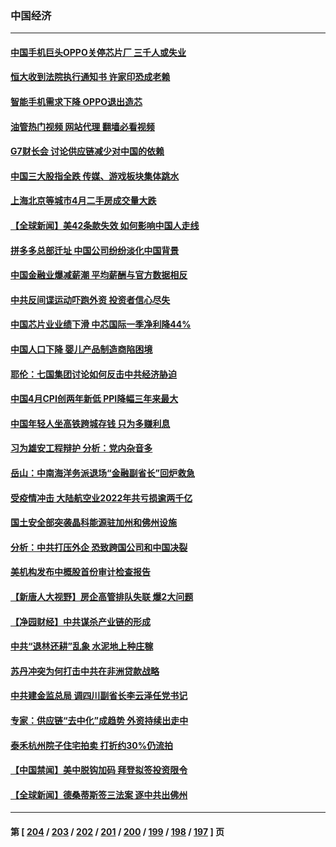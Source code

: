 ### 中国经济
---
#### [中国手机巨头OPPO关停芯片厂 三千人或失业](../../pages/ncid283/n13995142.md?05131645) 
#### [恒大收到法院执行通知书 许家印恐成老赖](../../pages/ncid283/n13995068.md?05131645) 
#### [智能手机需求下降 OPPO退出造芯](../../pages/ncid283/n13994948.md?05131645) 
#### [油管热门视频 网站代理 翻墙必看视频](http://138.2.39.72:81/youtube.html?epic-marker?05131645)
#### [G7财长会 讨论供应链减少对中国的依赖](../../pages/ncid283/n13994903.md?05131645) 
#### [中国三大股指全跌 传媒、游戏板块集体跳水](../../pages/ncid283/n13994759.md?05131645) 
#### [上海北京等城市4月二手房成交量大跌](../../pages/ncid283/n13994655.md?05131645) 
#### [【全球新闻】美42条款失效 如何影响中国人走线](../../pages/ncid283/n13994699.md?05131645) 
#### [拼多多总部迁址 中国公司纷纷淡化中国背景](../../pages/ncid283/n13994366.md?05131645) 
#### [中国金融业爆减薪潮 平均薪酬与官方数据相反](../../pages/ncid283/n13994415.md?05131645) 
#### [中共反间谍运动吓跑外资 投资者信心尽失](../../pages/ncid283/n13994515.md?05131645) 
#### [中国芯片业业绩下滑 中芯国际一季净利降44%](../../pages/ncid283/n13994292.md?05131645) 
#### [中国人口下降 婴儿产品制造商陷困境](../../pages/ncid283/n13994277.md?05131645) 
#### [耶伦：七国集团讨论如何反击中共经济胁迫](../../pages/ncid283/n13994141.md?05131645) 
#### [中国4月CPI创两年新低 PPI降幅三年来最大](../../pages/ncid283/n13993744.md?05131645) 
#### [中国年轻人坐高铁跨城存钱 只为多赚利息](../../pages/ncid283/n13994133.md?05131645) 
#### [习为雄安工程辩护 分析：党内杂音多](../../pages/ncid283/n13993747.md?05131645) 
#### [岳山：中南海洋务派退场“金融副省长”回炉救急](../../pages/ncid283/n13993890.md?05131645) 
#### [受疫情冲击 大陆航空业2022年共亏损逾两千亿](../../pages/ncid283/n13993427.md?05131645) 
#### [国土安全部突袭晶科能源驻加州和佛州设施](../../pages/ncid283/n13993270.md?05131645) 
#### [分析：中共打压外企 恐致跨国公司和中国决裂](../../pages/ncid283/n13993252.md?05131645) 
#### [美机构发布中概股首份审计检查报告](../../pages/ncid283/n13993266.md?05131645) 
#### [【新唐人大视野】房企高管排队失联 爆2大问题](../../pages/ncid283/n13993235.md?05131645) 
#### [【净园财经】中共谋杀产业链的形成](../../pages/ncid283/n13993205.md?05131645) 
#### [中共“退林还耕”乱象 水泥地上种庄稼](../../pages/ncid283/n13993159.md?05131645) 
#### [苏丹冲突为何打击中共在非洲贷款战略](../../pages/ncid283/n13993193.md?05131645) 
#### [中共建金监总局 调四川副省长李云泽任党书记](../../pages/ncid283/n13992951.md?05131645) 
#### [专家：供应链“去中化”成趋势 外资持续出走中](../../pages/ncid283/n13992904.md?05131645) 
#### [泰禾杭州院子住宅拍卖 打折约30%仍流拍](../../pages/ncid283/n13992970.md?05131645) 
#### [【中国禁闻】美中脱钩加码 拜登拟签投资限令](../../pages/ncid283/n13992461.md?05131645) 
#### [【全球新闻】德桑蒂斯签三法案 逐中共出佛州](../../pages/ncid283/n13992919.md?05131645) 

---
#### 第 [ [204](./204.md?05131645) / [203](./203.md?05131645) / [202](./202.md?05131645) / [201](./201.md?05131645) / [200](./200.md?05131645) / [199](./199.md?05131645) / [198](./198.md?05131645) / [197](./197.md?05131645) ] 页
